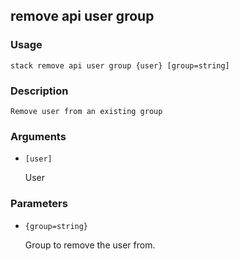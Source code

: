 ## remove api user group

### Usage

`stack remove api user group {user} [group=string]`

### Description


	Remove user from an existing group
	

### Arguments

* `[user]`

   User


### Parameters
* `{group=string}`

   Group to remove the user from.


